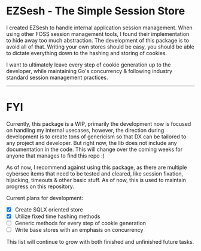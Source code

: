 # EZSesh - The Simple Session Store


I created EZSesh to handle internal application session management. When using other FOSS session management tools, I found their implementation to hide away too much abstraction. 
The development of this package is to avoid all of that. Writing your own stores should be easy, you should be able to dictate everything down to the hashing and storing of cookies.

I want to ultimately leave every step of cookie generation up to the developer, while maintaining Go's concurrency & following industry standard session management practices.

----

# FYI

Currently, this package is a WIP, primarily the development now is focused on handling my internal usecases, however, the direction during development is to create tons of genericism so that DX can be 
tailored to any project and developer. But right now, the lib does not include any documentation in the code. This will change over the coming weeks for anyone that manages to find this repo :)


As of now, I recommend against using this package, as there are multiple cybersec items that need to be tested and cleared, like session fixation, hijacking, timeouts & other basic stuff. As of now,
this is used to maintain progress on this repository.

Current plans for development:
- [x] Create SQLX oriented store
- [x] Utilize fixed time hashing methods
- [ ] Generic methods for every step of cookie generation
- [ ] Write base stores with an emphasis on concurrency

This list will continue to grow with both finished and unfinished future tasks.
